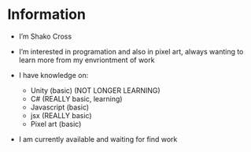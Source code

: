 # Information
- I’m Shako Cross

- I’m interested in programation and also in pixel art, always wanting to learn more from my envriontment of work

- I have knowledge on:
   - Unity (basic) (NOT LONGER LEARNING)
   - C# (REALLY basic, learning)
   - Javascript (basic)
   - jsx (REALLY basic)
   - Pixel art (basic)
  
- I am currently available and waiting for find work
